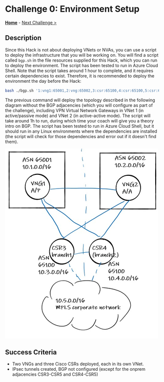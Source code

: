 # Challenge 0: Environment Setup

**[Home](../README.md)** - [Next Challenge >](./01-lab_exploration.md)

## Description

Since this Hack is not about deploying VNets or NVAs, you can use a script to deploy the infrastructure that you will be working on. You will find a script called `bgp.sh` in the file resources supplied for this Hack, which you can run to deploy the environment. The script has been tested to run in Azure Cloud Shell. Note that the script takes around 1 hour to complete, and it requires certain dependencies to exist. Therefore, it is recommended to deploy the environment the day before the Hack:

```bash
bash ./bgp.sh '1:vng1:65001,2:vng:65002,3:csr:65100,4:csr:65100,5:csr:65100' '1:2:nobgp,1:3:nobgp,1:4:nobgp,2:3:nobgp,2:4:nobgp,3:4:nobgp,3:5,4:5' wthbgp northeurope 'supersecretpsk'
```

The previous command will deploy the topology described in the following diagram without the BGP adjacencies (which you will configure as part of the challenge), including VPN Virtual Network Gateways in VNet 1 (in active/passive mode) and VNet 2 (in active-active mode). The script will take around 1h to run, during which time your coach will give you a theory intro on BGP. The script has been tested to run in Azure Cloud Shell, but it should run in any Linux environments where the dependencies are installed (the script will check for those dependencies and error out if it doesn't find them).

![](Images/bgp.png)

## Success Criteria

- Two VNGs and three Cisco CSRs deployed, each in its own VNet.
- IPsec tunnels created, BGP not configured (except for the onprem adjacencies CSR3-CSR5 and CSR4-CSR5)
